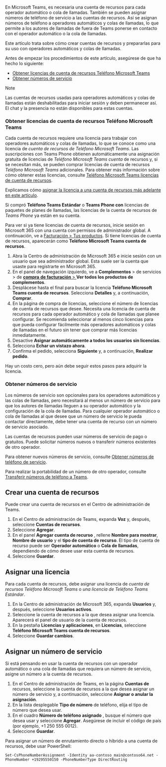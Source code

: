 En Microsoft Teams, es necesaria una cuenta de recursos para cada operador automático o cola de llamadas. También se pueden asignar números de teléfono de servicio a las cuentas de recursos. Así se asignan números de teléfono a operadores automáticos y colas de llamadas, lo que permite a los autores de llamadas de fuera de Teams ponerse en contacto con el operador automático o la cola de llamadas.

Este artículo trata sobre cómo crear cuentas de recursos y prepararlas para su uso con operadores automáticos y colas de llamadas.

Antes de empezar los procedimientos de este artículo, asegúrese de que ha hecho lo siguiente:

- [Obtener licencias de cuenta de recursos Teléfono Microsoft Teams](#obtain-microsoft-teams-phone-resource-account-licenses)
- [Obtener números de servicio](#obtain-service-numbers)

> [!NOTE]
> Las cuentas de recursos usadas para operadores automáticos y colas de llamadas están deshabilitadas para iniciar sesión y deben permanecer así. El chat y la presencia no están disponibles para estas cuentas.

### <a name="obtain-microsoft-teams-phone-resource-account-licenses"></a>Obtener licencias de cuenta de recursos Teléfono Microsoft Teams

Cada cuenta de recursos requiere una licencia para trabajar con operadores automáticos y colas de llamadas, lo que se conoce como una licencia de *cuenta de recursos de Teléfono Microsoft Teams*. Las suscripciones con Teams Phone obtienen automáticamente una asignación gratuita de licencias de *Teléfono Microsoft Teams cuenta* de recursos y, si se necesitan más, se pueden comprar licencias de cuenta de recursos *Teléfono Microsoft Teams* adicionales. Para obtener más información sobre cómo obtener estas licencias, consulte [Teléfono Microsoft Teams licencias de cuenta de recursos](../teams-add-on-licensing/virtual-user.md).

Explicamos cómo [asignar la licencia a una cuenta de recursos más adelante en este artículo](#assign-a-license).

Si compró **Teléfono Teams Estándar** o **Teams Phone con** licencias de paquetes de planes de llamadas, las licencias de la cuenta de recursos de *Teams Phone* ya están en su cuenta.

Para ver si ya tiene licencias de cuenta de recursos, inicie sesión en Microsoft 365 con una cuenta con permisos de administrador global. A continuación, ve a [Facturación > Tus productos](https://admin.microsoft.com/Adminportal/Home#/subscriptions). Si tiene licencias de cuenta de recursos, aparecerán como **Teléfono Microsoft Teams cuenta de recursos**.

1. Abra la Centro de administración de Microsoft 365 e inicie sesión con un usuario que sea administrador global. Esta suele ser la cuenta que usaste para registrarte en Microsoft 365.
2. En el panel de navegación izquierdo, ve a **Complementos** >  de servicios  >  de [**compra** **de facturación** > ](https://admin.microsoft.com/Adminportal/Home#/catalog)**Ver todos los productos de complementos**.
3. Desplácese hasta el final para buscar la licencia **Teléfono Microsoft Teams cuenta de recursos**. Selecciona **Detalles** y, a continuación, **Comprar**.
4. En la página de compra de licencias, seleccione el número de licencias de cuenta de recursos que desee. Necesita una licencia de cuenta de recursos para cada operador automático y cola de llamadas que planee configurar. Se recomienda seleccionar al menos cinco licencias para que pueda configurar fácilmente más operadores automáticos y colas de llamadas en el futuro sin tener que comprar más licencias inmediatamente.
5. Desactive **Asignar automáticamente a todos los usuarios sin licencias**.
6. Selecciona **Echar un vistazo ahora**.
7. Confirma el pedido, selecciona **Siguiente** y, a continuación, **Realizar pedido**.

Hay un costo cero, pero aún debe seguir estos pasos para adquirir la licencia.

### <a name="obtain-service-numbers"></a>Obtener números de servicio

Los números de servicio son opcionales para los operadores automáticos y las colas de llamadas, pero necesitará al menos un número de servicio para que los autores de llamadas lleguen a su operador automático y la configuración de la cola de llamadas. Para cualquier operador automático o cola de llamadas al que desee que un número de servicio le pueda contactar directamente, debe tener una cuenta de recurso con un número de servicio asociado.

Las cuentas de recursos pueden usar números de servicio de pago o gratuitos. Puede solicitar números nuevos o transferir números existentes de otro operador.

Para obtener nuevos números de servicio, consulte [Obtener números de teléfono de servicio](../getting-service-phone-numbers.md).

Para realizar la portabilidad de un número de otro operador, consulte [Transferir números de teléfono a Teams](../phone-number-calling-plans/transfer-phone-numbers-to-teams.md).

## <a name="create-a-resource-account"></a>Crear una cuenta de recursos

Puede crear una cuenta de recursos en el Centro de administración de Teams.

1. En el Centro de administración de Teams, expanda **Voz** y, después, seleccione **Cuentas de recursos**.
2. Seleccione **Agregar**.
3. En el panel **Agregar cuenta de recurso** , rellene **Nombre para mostrar**, **Nombre de usuario** y el **tipo de cuenta de recurso**. El tipo de cuenta de recurso puede ser **Operador automático** o **Cola de llamadas**, dependiendo de cómo desee usar esta cuenta de recursos.
4. Seleccione **Guardar**.

## <a name="assign-a-license"></a>Asignar una licencia

Para cada cuenta de recursos, debe asignar una licencia de *cuenta de recursos Teléfono Microsoft Teams* o *una licencia de Teléfono Teams Estándar*.

1. En la Centro de administración de Microsoft 365, expanda **Usuarios** y, después, seleccione **Usuarios activos**.
2. Seleccione la cuenta de recursos a la que desea asignar una licencia. Aparecerá el panel de usuario de la cuenta de recursos.
3. En la pestaña **Licencias y aplicaciones**, en **Licencias**, seleccione **Teléfono Microsoft Teams cuenta de recursos**.
4. Seleccione **Guardar cambios**.

## <a name="assign-a-service-number"></a>Asignar un número de servicio

Si está pensando en usar la cuenta de recursos con un operador automático o una cola de llamadas que requiera un número de servicio, asigne un número a la cuenta de recursos.

1. En el Centro de administración de Teams, en la página **Cuentas de** recursos, seleccione la cuenta de recursos a la que desea asignar un número de servicio y, a continuación, seleccione **Asignar o anular la asignación**.
2. En la lista desplegable **Tipo de número** de teléfono, elija el tipo de número que desea usar.
3. En el cuadro **Número de teléfono asignado** , busque el número que desea usar y seleccione **Agregar**. Asegúrese de incluir el código de país (por ejemplo, +1 250 555 0012).
4. Seleccione **Guardar**.

Para asignar un número de enrutamiento directo o híbrido a una cuenta de recursos, debe usar PowerShell:

`Set-CsPhoneNumberAssignment -Identity aa-contoso_main@contoso64.net -PhoneNumber +19295550150 -PhoneNumberType DirectRouting`

